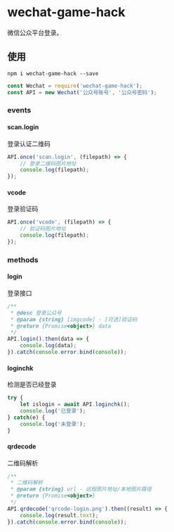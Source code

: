 # wechat-game-hack

微信公众平台登录。

## 使用

```shell
npm i wechat-game-hack --save
```

```javascript
const Wechat = require('wechat-game-hack');
const API = new Wechat('公众号账号', '公众号密码');
```

### events

#### scan.login

登录认证二维码

```javascript
API.once('scan.login', (filepath) => {
    // 登录二维码图片地址
    console.log(filepath);
});
```

#### vcode 

登录验证码

```javascript
API.once('vcode', (filepath) => {
    // 验证码图片地址
    console.log(filepath);
});
```

### methods

#### login

登录接口

```javascript
/**
 * @desc 登录公众号
 * @param {string} [imgcode] - [可选]验证码
 * @return {Promise<object>} data
 */
API.login().then(data => {
    console.log(data);
}).catch(console.error.bind(console));
```

#### loginchk

检测是否已经登录

```javascript
try {
    let islogin = await API.loginchk();
    console.log('已登录');
} catch(e) {
    console.log('未登录');
}
```

#### qrdecode

二维码解析

```javascript
/**
 * 二维码解析
 * @param {string} url - 远程图片地址/本地图片路径
 * @return {Promise<object>}
 */
API.qrdecode('qrcode-login.png').then((result) => {
    console.log(result.text);
}).catch(console.error.bind(console)); 
```